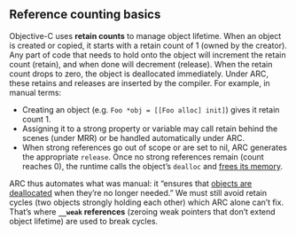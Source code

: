 ## Reference counting basics
Objective-C uses **retain counts** to manage object lifetime. When an object is created or copied, it starts with a retain count of 1 (owned by the creator). Any part of code that needs to hold onto the object will increment the retain count (retain), and when done will decrement (release). When the retain count drops to zero, the object is deallocated immediately. Under ARC, these retains and releases are inserted by the compiler. For example, in manual terms:

- Creating an object (e.g. `Foo *obj = [[Foo alloc] init]`) gives it retain count 1.
- Assigning it to a strong property or variable may call retain behind the scenes (under MRR) or be handled automatically under ARC.
- When strong references go out of scope or are set to nil, ARC generates the appropriate `release`. Once no strong references remain (count reaches 0), the runtime calls the object’s `dealloc` and [frees its memory](https://medium.com/@melissazm/advanced-memory-management-in-ios-exploring-arc-manual-retain-release-and-memory-leaks-f5c69ed68417).

ARC thus automates what was manual: it “ensures that [objects are deallocated](https://medium.com/@melissazm/advanced-memory-management-in-ios-exploring-arc-manual-retain-release-and-memory-leaks-f5c69ed68417) when they’re no longer needed.” We must still avoid retain cycles (two objects strongly holding each other) which ARC alone can’t fix. That’s where **`__weak` references** (zeroing weak pointers that don’t extend object lifetime) are used to break cycles.

